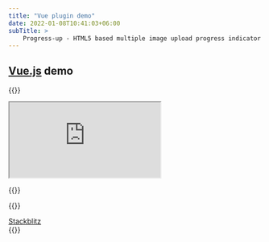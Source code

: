 ```yaml
---
title: "Vue plugin demo"
date: 2022-01-08T10:41:03+06:00
subTitle: >
    Progress-up - HTML5 based multiple image upload progress indicator plugin demos
---
```



## [Vue.js](https://www.vuejs.org)  demo

{{<rawhtml>}}

<div class="w-full">
<iframe class="layout-frame" src="https://stackblitz.com/edit/vue-gctrks?embed=1&file=src/App.vue">
</iframe>
</div>

{{</rawhtml>}}

{{<rawhtml>}}
<div class="flex justify-center">
<a href="https://vue-gctrks.stackblitz.io" class="bg-blue-600 rounded shadow-md text-black px-4 py-3 no-underline">Stackblitz </a>
</div>
{{</rawhtml>}}


